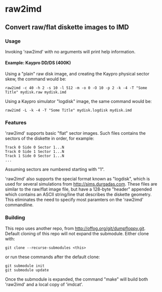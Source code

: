 # raw2imd
## Convert raw/flat diskette images to IMD

### Usage

Invoking 'raw2imd' with no arguments will print help information.

#### Example: Kaypro DD/DS (400K)

Using a "plain" raw disk image, and creating the Kaypro physical sector skew,
the command would be:
```
raw2imd -c 40 -h 2 -s 10 -l 512 -m -o 0 -O 10 -p 2 -k -4 -T "Some Title" mydisk.raw mydisk.imd
```

Using a Kaypro simulator "logdisk" image, the same command would be:
```
raw2imd -L -k -4 -T "Some Title" mydisk.logdisk mydisk.imd
```

### Features

'raw2imd' supports basic "flat" sector images. Such files
contains the sectors of the diskette in order, for example:
```
Track 0 Side 0 Sector 1...N
Track 0 Side 1 Sector 1...N
Track 1 Side 0 Sector 1...N
...
```
Assuming sectors are numbered starting with "1".

'raw2imd' also supports the special format known as "logdisk",
which is used for several simulations from http://sims.durgadas.com.
These files are similar to the raw/flat image file, but have a 128-byte
"header" appended which contains an ASCII string/line that describes
the diskette geometry. This eliminates the need to specify most
paramters on the 'raw2imd' commandline.

### Building

This repo uses another repo, from http://offog.org/git/dumpfloppy.git.
Default cloning of this repo will not expand the submodule.
Either clone with:
```
git clone --recurse-submodules <this>
```
or run these commands after the default clone:
```
git submodule init
git submodule update
```

Once the submodule is expanded, the command "make" will
build both 'raw2imd' and a local copy of 'imdcat'.

